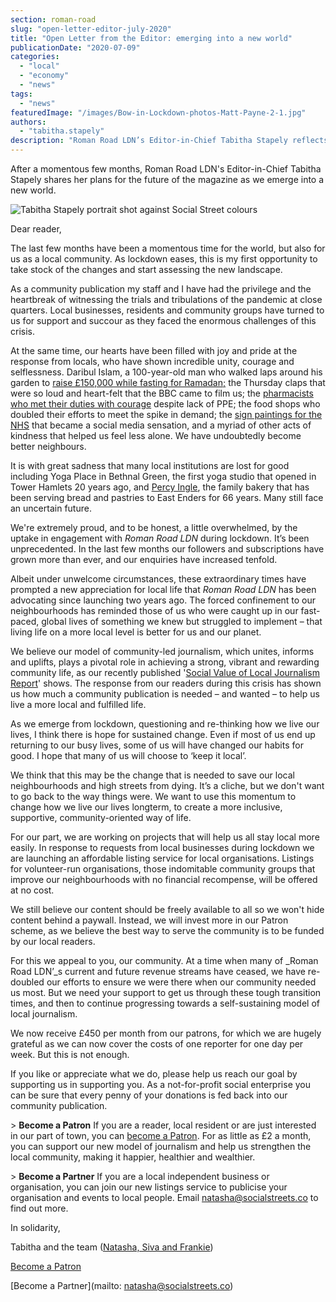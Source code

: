 ```yaml
---
section: roman-road
slug: "open-letter-editor-july-2020"
title: "Open Letter from the Editor: emerging into a new world"
publicationDate: "2020-07-09"
categories: 
  - "local"
  - "economy"
  - "news"
tags: 
  - "news"
featuredImage: "/images/Bow-in-Lockdown-photos-Matt-Payne-2-1.jpg"
authors: 
  - "tabitha.stapely"
description: "Roman Road LDN’s Editor-in-Chief Tabitha Stapely reflects on these past few months, and shares her plans for the future of the magazine and the local community as we emerge into a changed world."
---
```


After a momentous few months, Roman Road LDN's Editor-in-Chief Tabitha Stapely shares her plans for the future of the magazine as we emerge into a new world.

![Tabitha Stapely portrait shot against Social Street colours](/images/Tabitha-Stapely-blouse-background-colour.jpg)

Dear reader,

The last few months have been a momentous time for the world, but also for us as a local community. As lockdown eases, this is my first opportunity to take stock of the changes and start assessing the new landscape. 

As a community publication my staff and I have had the privilege and the heartbreak of witnessing the trials and tribulations of the pandemic at close quarters. Local businesses, residents and community groups have turned to us for support and succour as they faced the enormous challenges of this crisis. 

At the same time, our hearts have been filled with joy and pride at the response from locals, who have shown incredible unity, courage and selflessness. Daribul Islam, a 100-year-old man who walked laps around his garden to [raise £150,000 while fasting for Ramadan;](https://romanroadlondon.com/dabirul-choudhury-fundraiser/) the Thursday claps that were so loud and heart-felt that the BBC came to film us; the [pharmacists who met their duties with courage](https://romanroadlondon.com/massingham-chemist-sinclairs-pharmacy-covid-19/) despite lack of PPE; the food shops who doubled their efforts to meet the spike in demand; the [sign paintings for the NHS](https://romanroadlondon.com/peter-liversidge-sign-paintings-nhs/) that became a social media sensation, and a myriad of other acts of kindness that helped us feel less alone. We have undoubtedly become better neighbours. 

It is with great sadness that many local institutions are lost for good including Yoga Place in Bethnal Green, the first yoga studio that opened in Tower Hamlets 20 years ago, and [Percy Ingle](https://romanroadlondon.com/east-end-bakery-percy-ingles-closing-tribute/), the family bakery that has been serving bread and pastries to East Enders for 66 years. Many still face an uncertain future.

We're extremely proud, and to be honest, a little overwhelmed, by the uptake in engagement with _Roman Road LDN_ during lockdown. It’s been unprecedented. In the last few months our followers and subscriptions have grown more than ever, and our enquiries have increased tenfold. 

Albeit under unwelcome circumstances, these extraordinary times have prompted a new appreciation for local life that _Roman Road LDN_ has been advocating since launching two years ago. The forced confinement to our neighbourhoods has reminded those of us who were caught up in our fast-paced, global lives of something we knew but struggled to implement – that living life on a more local level is better for us and our planet.

We believe our model of community-led journalism, which unites, informs and uplifts, plays a pivotal role in achieving a strong, vibrant and rewarding community life, as our recently published '[Social Value of Local Journalism Report](https://socialstreets.co/social-value-local-journalism-report-2020/)' shows. The response from our readers during this crisis has shown us how much a community publication is needed – and wanted – to help us live a more local and fulfilled life.

As we emerge from lockdown, questioning and re-thinking how we live our lives, I think there is hope for sustained change. Even if most of us end up returning to our busy lives, some of us will have changed our habits for good. I hope that many of us will choose to ‘keep it local’.

We think that this may be the change that is needed to save our local neighbourhoods and high streets from dying. It’s a cliche, but we don't want to go back to the way things were. We want to use this momentum to change how we live our lives longterm, to create a more inclusive, supportive, community-oriented way of life.

For our part, we are working on projects that will help us all stay local more easily. In response to requests from local businesses during lockdown we are launching an affordable listing service for local organisations. Listings for volunteer-run organisations, those indomitable community groups that improve our neighbourhoods with no financial recompense, will be offered at no cost. 

We still believe our content should be freely available to all so we won't hide content behind a paywall. Instead, we will invest more in our Patron scheme, as we believe the best way to serve the community is to be funded by our local readers. 

For this we appeal to you, our community. At a time when many of _Roman Road LDN’_s current and future revenue streams have ceased, we have re-doubled our efforts to ensure we were there when our community needed us most. But we need your support to get us through these tough transition times, and then to continue progressing towards a self-sustaining model of local journalism.

We now receive £450 per month from our patrons, for which we are hugely grateful as we can now cover the costs of one reporter for one day per week. But this is not enough.

If you like or appreciate what we do, please help us reach our goal by supporting us in supporting you. As a not-for-profit social enterprise you can be sure that every penny of your donations is fed back into our community publication.

\> **Become a Patron** If you are a reader, local resident or are just interested in our part of town, you can [become a Patron](https://romanroadlondon.com/support-us/). For as little as £2 a month, you can support our new model of journalism and help us strengthen the local community, making it happier, healthier and wealthier. 

\> **Become a Partner** If you are a local independent business or organisation, you can join our new listings service to publicise your organisation and events to local people. Email [natasha@socialstreets.co](mailto:natasha@socialstreets.co?subject=Enquiry%20about%20listing%20on%20Roman%20Road%20LDN) to find out more.

In solidarity,

Tabitha and the team ([Natasha, Siva and Frankie](https://romanroadlondon.com/editorial-team/))

[Become a Patron](https://romanroadlondon.com/support-us/)

[Become a Partner](mailto: natasha@socialstreets.co)
